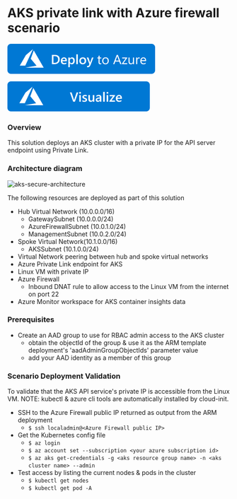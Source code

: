 # AKS private link with Azure firewall scenario

[![Deploy To Azure](https://raw.githubusercontent.com/Azure/azure-quickstart-templates/master/1-CONTRIBUTION-GUIDE/images/deploytoazure.svg?sanitize=true)](https://portal.azure.com/#create/Microsoft.Template/uri/https%3A%2F%2Fraw.githubusercontent.com%2FAzure%2Fazure-quickstart-templates%2Fmaster%2F301-aks-private-endpoint-firewall%2Fazuredeploy.json)

[![Visualize](https://raw.githubusercontent.com/Azure/azure-quickstart-templates/master/1-CONTRIBUTION-GUIDE/images/visualizebutton.svg?sanitize=true)](http://armviz.io/#/?load=https%3A%2F%2Fraw.githubusercontent.com%2FAzure%2Fazure-quickstart-templates%2Fmaster%2F301-aks-private-endpoint-firewall%2Fazuredeploy.json)    

### Overview

This solution deploys an AKS cluster with a private IP for the API server endpoint using Private Link.

### Architecture diagram

![aks-secure-architecture](https://github.com/cbellee/azure-iac-examples/blob/develop/arm/aks-private-endpoint-fw/images/secure-aks-architecture.png "AKS Secure Architecture")

The following resources are deployed as part of this solution

- Hub Virtual Network (10.0.0.0/16)
  - GatewaySubnet (10.0.0.0/24)
  - AzureFirewallSubnet (10.0.1.0/24)
  - ManagementSubnet (10.0.2.0/24)
- Spoke Virtual Network(10.1.0.0/16)
  - AKSSubnet (10.1.0.0/24)
- Virtual Network peering between hub and spoke virtual networks
- Azure Private Link endpoint for AKS
- Linux VM with private IP
- Azure Firewall
  - Inbound DNAT rule to allow access to the Linux VM from the internet on port 22
- Azure Monitor workspace for AKS container insights data

### Prerequisites
- Create an AAD group to use for RBAC admin access to the AKS cluster
  - obtain the objectId of the group & use it as the ARM template deployment's 'aadAdminGroupObjectIds' parameter value
  - add your AAD identity as a member of this group

### Scenario Deployment Validation

To validate that the AKS API service's private IP is accessible from the Linux VM. 
NOTE: kubectl & azure cli tools are automatically installed by cloud-init.
- SSH to the Azure Firewall public IP returned as output from the ARM deployment
  - `$ ssh localadmin@<Azure Firewall public IP>`
- Get the Kubernetes config file
  - `$ az login`
  - `$ az account set --subscription <your azure subscription id>`
  - `$ az aks get-credentials -g <aks resource group name> -n <aks cluster name> --admin`
- Test access by listing the current nodes & pods in the cluster
  - `$ kubectl get nodes`
  - `$ kubectl get pod -A`

